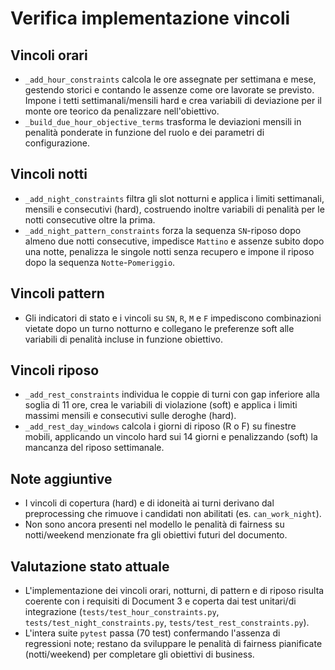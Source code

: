 # Verifica implementazione vincoli

## Vincoli orari
- `_add_hour_constraints` calcola le ore assegnate per settimana e mese, gestendo storici e contando le assenze come ore lavorate se previsto. Impone i tetti settimanali/mensili hard e crea variabili di deviazione per il monte ore teorico da penalizzare nell'obiettivo.
- `_build_due_hour_objective_terms` trasforma le deviazioni mensili in penalità ponderate in funzione del ruolo e dei parametri di configurazione.

## Vincoli notti
- `_add_night_constraints` filtra gli slot notturni e applica i limiti settimanali, mensili e consecutivi (hard), costruendo inoltre variabili di penalità per le notti consecutive oltre la prima.
- `_add_night_pattern_constraints` forza la sequenza `SN`-riposo dopo almeno due notti consecutive, impedisce `Mattino` e assenze subito dopo una notte, penalizza le singole notti senza recupero e impone il riposo dopo la sequenza `Notte`-`Pomeriggio`.

## Vincoli pattern
- Gli indicatori di stato e i vincoli su `SN`, `R`, `M` e `F` impediscono combinazioni vietate dopo un turno notturno e collegano le preferenze soft alle variabili di penalità incluse in funzione obiettivo.

## Vincoli riposo
- `_add_rest_constraints` individua le coppie di turni con gap inferiore alla soglia di 11 ore, crea le variabili di violazione (soft) e applica i limiti massimi mensili e consecutivi sulle deroghe (hard).
- `_add_rest_day_windows` calcola i giorni di riposo (R o F) su finestre mobili, applicando un vincolo hard sui 14 giorni e penalizzando (soft) la mancanza del riposo settimanale.

## Note aggiuntive
- I vincoli di copertura (hard) e di idoneità ai turni derivano dal preprocessing che rimuove i candidati non abilitati (es. `can_work_night`).
- Non sono ancora presenti nel modello le penalità di fairness su notti/weekend menzionate fra gli obiettivi futuri del documento.

## Valutazione stato attuale
- L'implementazione dei vincoli orari, notturni, di pattern e di riposo risulta coerente con i requisiti di Document 3 e coperta dai test unitari/di integrazione (`tests/test_hour_constraints.py`, `tests/test_night_constraints.py`, `tests/test_rest_constraints.py`).
- L'intera suite `pytest` passa (70 test) confermando l'assenza di regressioni note; restano da sviluppare le penalità di fairness pianificate (notti/weekend) per completare gli obiettivi di business.

